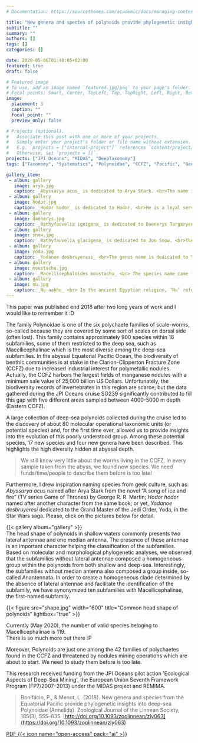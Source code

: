 ```yaml
---
# Documentation: https://sourcethemes.com/academic/docs/managing-content/

title: "New genera and species of polynoids provide phylogenetic insights into deep-sea scale-worms"
subtitle: ""
summary: ""
authors: []
tags: []
categories: []

date: 2020-05-06T01:40:05+02:00
featured: true
draft: false

# Featured image
# To use, add an image named `featured.jpg/png` to your page's folder.
# Focal points: Smart, Center, TopLeft, Top, TopRight, Left, Right, BottomLeft, Bottom, BottomRight.
image:
  placement: 3
  caption: ""
  focal_point: ""
  preview_only: false

# Projects (optional).
#   Associate this post with one or more of your projects.
#   Simply enter your project's folder or file name without extension.
#   E.g. `projects = ["internal-project"]` references `content/project/deep-learning/index.md`.
#   Otherwise, set `projects = []`.
projects: ["JPI Oceans", "MIDAS", "DeepTaxonomy"]
tags: ["Taxonomy", "Systematics", "Polynoidae", "CCFZ", "Pacific", "Geek", "Deep-sea", "JPI Oceans", "Midas", "Remima"]

gallery_item:
 - album: gallery
   image: arya.jpg
   caption: _Abyssarya acus_ is dedicated to Arya Stark. <br>The name is composed by part of the Latin word ‘ăbyssus’ meaning ‘bottomless’ and Arya. Arya has put her survival skills to use making her way east to the city of Braavos and come back to Winterfell, always with her sword named needle. 'acus' came from Latin word 'ăcŭs’ meaning ‘needle'.It refers to the needle-like chaetae they have. 
 - album: gallery
   image: hodor.jpg
   caption: _Hodor hodor_ is dedicated to Hodor. <br>He is a loyal servant of Winterfell, he is simple-minded and oversized but a hero. 
 - album: gallery
   image: daenerys.jpg
   caption: _Bathyfauvelia ignigena_ is dedicated to Daenerys Targaryen. <br>Species named from the ‘ignĭgĕna’, a poetical epithet of Bacchus meaning ‘fire-born’, which is composed by borrowing from the Latin word ‘ignis’ meaning ‘fire’ and the Greek word ‘gennó, γεννώ’ meaning ‘born’.
 - album: gallery
   image: snow.jpg
   caption: _Bathyfauvelia glacigena_ is dedicated to Jon Snow. <br>The species name glacigena means 'ice-born' which is composed by borrowing from the Latin word 'glăcĭēs' meaning 'ice' and the Greek word 'gennó, γεννώ' meaning 'born'. 
 - album: gallery
   image: yoda.jpg
   caption: _Yodanoe desbruyeresi_ <br>The genus name is dedicated to Yoda, the Grand Master of the Jedi Order. The name is composed by Yoda and suffix 'noe' from Polynoe. This species is dedicated to Dr Daniel Desbruyères for his many contributions to the taxonomy and ecology of polychaetes mainly from extreme environments. 
 - album: gallery
   image: moustachu.jpg
   caption: _Macellicephaloides moustachu_ <br> The species name came from the French word ‘moustachu’ meaning ‘with a moustache’. It refers to the palps directed ventrally, giving the impression that the worm has a moustache. 
 - album: gallery
   image: nu.jpg
   caption: _Nu aakhu_ <br> In the ancient Egyptian religion, ‘Nu’ refers to the deification of the primordial watery abyss whence all life came, also known as ‘the Father of the Gods’ and ‘the Eldest’; and ‘áakhu’ is one of the elements that compose the human soul. An ‘áakhu’ is the glorified spirit or a blessed soul which has passed the final judgement (the Weighing of the Heart). The term refers to the translucent character of the body of this worm.
---
```



This paper was published end 2018 after two long years of work and I would like to remember it :D


The family Polynoidae is one of the six polychaete families of scale-worms, so-called because they are covered by some sort of scales on dorsal side (often lost). This family contains approximately 900 species within 18 subfamilies, some of them restricted to the deep sea, such as Macellicephalinae which is the most diverse among the deep-sea subfamilies. In the abyssal Equatorial Pacific Ocean, the biodiversity of benthic communities is at stake in the Clarion-Clipperton Fracture Zone (CCFZ) due to increased industrial interest for polymetallic nodules. Actually, the CCFZ harbors the largest fields of manganese nodules with a minimum sale value of 25,000 billion US Dollars. Unfortunately, the biodiversity records of invertebrates in this region are scarce; but the data gathered during the JPI Oceans cruise SO239 significantly contributed to fill this gap with five different areas sampled between 4000-5000 m depth (Eastern CCFZ). 


A large collection of deep-sea polynoids collected during the cruise led to the discovery of about 80 molecular operational taxonomic units (or potential species) and, for the first time ever, allowed us to provide insights into the evolution of this poorly understood group. Among these potential species, 17 new species and four new genera have been described. This highlights the high diversity hidden at abyssal depth. 

> We still know very little about the worms living in the CCFZ. In every sample taken from the abyss, we found new species. We need funds/time/people to describe them before is too late! 


Furthermore, I drew inspiration naming species from geek culture, such as: _Abyssarya acus_ named after Arya Stark from the novel “A song of ice and fire” (TV series Game of Thrones) by George R. R. Martin; _Hodor hodor_ named after another character from the same book; or yet, _Yodanoe desbruyeresi_ dedicated to the Grand Master of the Jedi Order, Yoda, in the Star Wars saga. Please, click on the pictures below for detail.

{{< gallery album="gallery" >}}
<br>
The head shape of polynoids in shallow waters commonly presents two lateral antennae and one median antenna. The presence of these antennae is an important character helping the classification of the subfamilies. Based on molecular and morphological phylogenetic analyses, we observed that the subfamilies without lateral antennae composed a homogeneous group within the polynoids from both shallow and deep-sea. Interestingly, the subfamilies without median antenna also composed a group inside, so-called Anantennata. In order to create a homogeneous clade determined by the absence of lateral antennae and facilitate the identification of the subfamily, we have synonymized ten subfamilies with Macellicephalinae, the first-named subfamily.

{{< figure src="shape.jpg" width="600" title="Common head shape of polynoids" lightbox="true" >}}

Currently (May 2020), the number of valid species beloging to Macellicephalinae is 119.  
There is so much more out there :P

Moreover, Polynoids are just one among the 42 families of polychaetes found in the CCFZ and threatened by nodules mining operations which are about to start. We need to study them before is too late.  

This research received funding from the JPI Oceans pilot action 'Ecological Aspects of Deep-Sea Mining', the European Union Seventh Framework Program (FP7/2007–2013) under the MIDAS project and REMIMA.

>Bonifácio, P., & Menot, L. (2018). New genera and species from the Equatorial Pacific provide phylogenetic insights into deep-sea Polynoidae (Annelida). Zoological Journal of the Linnean Society, 185(3), 555–635. [http://doi.org/10.1093/zoolinnean/zly063](https://doi.org/10.1093/zoolinnean/zly063)

[PDF {{< icon name="open-access" pack="ai" >}}](https://academic.oup.com/zoolinnean/article-pdf/185/3/555/27987491/zly063.pdf)




